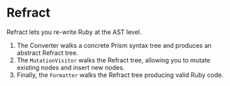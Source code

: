 # Refract

Refract lets you re-write Ruby at the AST level.

1. The Converter walks a concrete Prism syntax tree and produces an abstract Refract tree.
2. The `MutationVisitor` walks the Refract tree, allowing you to mutate existing nodes and insert new nodes.
3. Finally, the `Formatter` walks the Refract tree producing valid Ruby code.
